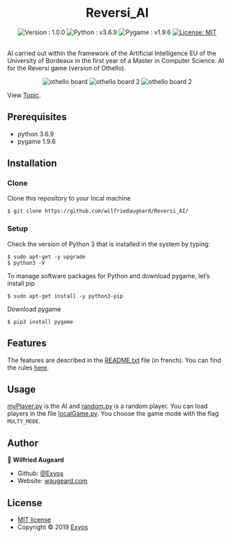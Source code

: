 <h1 align="center"> Reversi_AI </h1>
<p align="center">
  <img alt="Version : 1.0.0" src="https://img.shields.io/badge/version-1.0.0-green" target="_blank" />
  <img alt="Python : v3.6.9" src="https://img.shields.io/badge/python-v3.6.9-blue?logo=python&logoColor=white" target="_blank" />
  <img alt="Pygame : v1.9.6" src="https://img.shields.io/badge/pygame-v1.9.6-blue" target="_blank" />
  <a href="https://github.com/wilfriedaugeard/Reversi_AI/blob/master/LICENSE">
    <img alt="License: MIT" src="https://img.shields.io/badge/license-MIT-yellow.svg" target="_blank" />
  </a>
  
</p>

<br/>
AI carried out within the framework of the Artificial Intelligence EU of the University of Bordeaux in the first year of a Master in Computer Science.
AI for the Reversi game (version of Othello).
<br/>
<p align="center">
  <img alt="othello board" src="http://www.ffothello.org/images/jeu/regles/figure-1.jpg"/>
  <img alt="othello board 2" src="http://www.ffothello.org/images/jeu/regles/figure-9.jpg"/>
  <img alt="othello board 2" src="http://www.ffothello.org/images/jeu/regles/figure-7.jpg"/>
</p>

View [Topic](https://github.com/wilfriedaugeard/Reversi_AI/blob/master/topic/Sujet-Reversi.pdf). 

## Prerequisites
- python 3.6.9
- pygame 1.9.6


## Installation
### Clone
Clone this repository to your local machine 
```shell
$ git clone https://github.com/wilfriedaugeard/Reversi_AI/
```
### Setup
Check the version of Python 3 that is installed in the system by typing: 
```shell
$ sudo apt-get -y upgrade
$ python3 -V
```
To manage software packages for Python and download pygame, let’s install pip
```shell
$ sudo apt-get install -y python3-pip
```
Download pygame
```shell
$ pip3 install pygame
```


## Features
The features are described in the [README.txt](https://github.com/wilfriedaugeard/Reversi_AI/blob/master/README.txt) file (in french).
You can find the rules [here](http://www.ffothello.org/othello/regles-du-jeu/).

## Usage
[myPlayer.py](https://github.com/wilfriedaugeard/Reversi_AI/blob/master/myPlayer.py) is the AI and [random.py](https://github.com/wilfriedaugeard/Reversi_AI/blob/master/random.py) is a random player. You can load players in the file [localGame.py](https://github.com/wilfriedaugeard/Reversi_AI/blob/master/localGame.py).
You choose the game mode with the flag `MULTY_MODE`.

## Author

👤 **Wilfried Augeard**
- Github: [@Exyos](https://github.com/wilfriedaugeard)
- Website: [waugeard.com](https://waugeard.com)

## License

- [MIT license](https://github.com/wilfriedaugeard/Reversi_AI/blob/master/LICENSE)<br/>
- Copyright © 2019 [Exyos](https://github.com/wilfriedaugeard)
